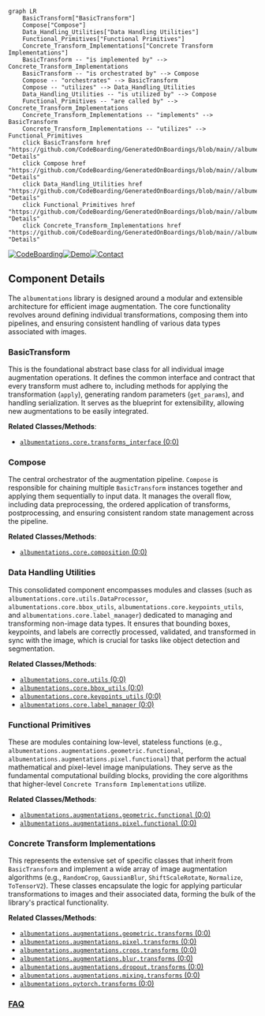 ```mermaid
graph LR
    BasicTransform["BasicTransform"]
    Compose["Compose"]
    Data_Handling_Utilities["Data Handling Utilities"]
    Functional_Primitives["Functional Primitives"]
    Concrete_Transform_Implementations["Concrete Transform Implementations"]
    BasicTransform -- "is implemented by" --> Concrete_Transform_Implementations
    BasicTransform -- "is orchestrated by" --> Compose
    Compose -- "orchestrates" --> BasicTransform
    Compose -- "utilizes" --> Data_Handling_Utilities
    Data_Handling_Utilities -- "is utilized by" --> Compose
    Functional_Primitives -- "are called by" --> Concrete_Transform_Implementations
    Concrete_Transform_Implementations -- "implements" --> BasicTransform
    Concrete_Transform_Implementations -- "utilizes" --> Functional_Primitives
    click BasicTransform href "https://github.com/CodeBoarding/GeneratedOnBoardings/blob/main//albumentations/BasicTransform.md" "Details"
    click Compose href "https://github.com/CodeBoarding/GeneratedOnBoardings/blob/main//albumentations/Compose.md" "Details"
    click Data_Handling_Utilities href "https://github.com/CodeBoarding/GeneratedOnBoardings/blob/main//albumentations/Data_Handling_Utilities.md" "Details"
    click Functional_Primitives href "https://github.com/CodeBoarding/GeneratedOnBoardings/blob/main//albumentations/Functional_Primitives.md" "Details"
    click Concrete_Transform_Implementations href "https://github.com/CodeBoarding/GeneratedOnBoardings/blob/main//albumentations/Concrete_Transform_Implementations.md" "Details"
```
[![CodeBoarding](https://img.shields.io/badge/Generated%20by-CodeBoarding-9cf?style=flat-square)](https://github.com/CodeBoarding/GeneratedOnBoardings)[![Demo](https://img.shields.io/badge/Try%20our-Demo-blue?style=flat-square)](https://www.codeboarding.org/demo)[![Contact](https://img.shields.io/badge/Contact%20us%20-%20contact@codeboarding.org-lightgrey?style=flat-square)](mailto:contact@codeboarding.org)

## Component Details

The `albumentations` library is designed around a modular and extensible architecture for efficient image augmentation. The core functionality revolves around defining individual transformations, composing them into pipelines, and ensuring consistent handling of various data types associated with images.

### BasicTransform
This is the foundational abstract base class for all individual image augmentation operations. It defines the common interface and contract that every transform must adhere to, including methods for applying the transformation (`apply`), generating random parameters (`get_params`), and handling serialization. It serves as the blueprint for extensibility, allowing new augmentations to be easily integrated.


**Related Classes/Methods**:

- <a href="https://github.com/albumentations-team/albumentations/blob/master/albumentations/core/transforms_interface.py#L0-L0" target="_blank" rel="noopener noreferrer">`albumentations.core.transforms_interface` (0:0)</a>


### Compose
The central orchestrator of the augmentation pipeline. `Compose` is responsible for chaining multiple `BasicTransform` instances together and applying them sequentially to input data. It manages the overall flow, including data preprocessing, the ordered application of transforms, postprocessing, and ensuring consistent random state management across the pipeline.


**Related Classes/Methods**:

- <a href="https://github.com/albumentations-team/albumentations/blob/master/albumentations/core/composition.py#L0-L0" target="_blank" rel="noopener noreferrer">`albumentations.core.composition` (0:0)</a>


### Data Handling Utilities
This consolidated component encompasses modules and classes (such as `albumentations.core.utils.DataProcessor`, `albumentations.core.bbox_utils`, `albumentations.core.keypoints_utils`, and `albumentations.core.label_manager`) dedicated to managing and transforming non-image data types. It ensures that bounding boxes, keypoints, and labels are correctly processed, validated, and transformed in sync with the image, which is crucial for tasks like object detection and segmentation.


**Related Classes/Methods**:

- <a href="https://github.com/albumentations-team/albumentations/blob/master/albumentations/core/utils.py#L0-L0" target="_blank" rel="noopener noreferrer">`albumentations.core.utils` (0:0)</a>
- <a href="https://github.com/albumentations-team/albumentations/blob/master/albumentations/core/bbox_utils.py#L0-L0" target="_blank" rel="noopener noreferrer">`albumentations.core.bbox_utils` (0:0)</a>
- <a href="https://github.com/albumentations-team/albumentations/blob/master/albumentations/core/keypoints_utils.py#L0-L0" target="_blank" rel="noopener noreferrer">`albumentations.core.keypoints_utils` (0:0)</a>
- <a href="https://github.com/albumentations-team/albumentations/blob/master/albumentations/core/label_manager.py#L0-L0" target="_blank" rel="noopener noreferrer">`albumentations.core.label_manager` (0:0)</a>


### Functional Primitives
These are modules containing low-level, stateless functions (e.g., `albumentations.augmentations.geometric.functional`, `albumentations.augmentations.pixel.functional`) that perform the actual mathematical and pixel-level image manipulations. They serve as the fundamental computational building blocks, providing the core algorithms that higher-level `Concrete Transform Implementations` utilize.


**Related Classes/Methods**:

- <a href="https://github.com/albumentations-team/albumentations/blob/master/albumentations/augmentations/geometric/functional.py#L0-L0" target="_blank" rel="noopener noreferrer">`albumentations.augmentations.geometric.functional` (0:0)</a>
- <a href="https://github.com/albumentations-team/albumentations/blob/master/albumentations/augmentations/pixel/functional.py#L0-L0" target="_blank" rel="noopener noreferrer">`albumentations.augmentations.pixel.functional` (0:0)</a>


### Concrete Transform Implementations
This represents the extensive set of specific classes that inherit from `BasicTransform` and implement a wide array of image augmentation algorithms (e.g., `RandomCrop`, `GaussianBlur`, `ShiftScaleRotate`, `Normalize`, `ToTensorV2`). These classes encapsulate the logic for applying particular transformations to images and their associated data, forming the bulk of the library's practical functionality.


**Related Classes/Methods**:

- <a href="https://github.com/albumentations-team/albumentations/blob/master/albumentations/augmentations/geometric/transforms.py#L0-L0" target="_blank" rel="noopener noreferrer">`albumentations.augmentations.geometric.transforms` (0:0)</a>
- <a href="https://github.com/albumentations-team/albumentations/blob/master/albumentations/augmentations/pixel/transforms.py#L0-L0" target="_blank" rel="noopener noreferrer">`albumentations.augmentations.pixel.transforms` (0:0)</a>
- <a href="https://github.com/albumentations-team/albumentations/blob/master/albumentations/augmentations/crops/transforms.py#L0-L0" target="_blank" rel="noopener noreferrer">`albumentations.augmentations.crops.transforms` (0:0)</a>
- <a href="https://github.com/albumentations-team/albumentations/blob/master/albumentations/augmentations/blur/transforms.py#L0-L0" target="_blank" rel="noopener noreferrer">`albumentations.augmentations.blur.transforms` (0:0)</a>
- <a href="https://github.com/albumentations-team/albumentations/blob/master/albumentations/augmentations/dropout/transforms.py#L0-L0" target="_blank" rel="noopener noreferrer">`albumentations.augmentations.dropout.transforms` (0:0)</a>
- <a href="https://github.com/albumentations-team/albumentations/blob/master/albumentations/augmentations/mixing/transforms.py#L0-L0" target="_blank" rel="noopener noreferrer">`albumentations.augmentations.mixing.transforms` (0:0)</a>
- <a href="https://github.com/albumentations-team/albumentations/blob/master/albumentations/pytorch/transforms.py#L0-L0" target="_blank" rel="noopener noreferrer">`albumentations.pytorch.transforms` (0:0)</a>




### [FAQ](https://github.com/CodeBoarding/GeneratedOnBoardings/tree/main?tab=readme-ov-file#faq)